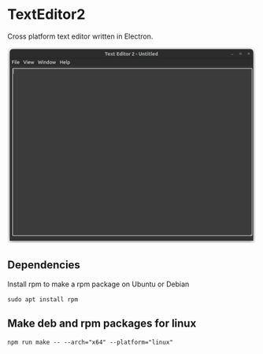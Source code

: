 # TextEditor2
Cross platform text editor written in Electron.

![Text Editor Window](./images/text_editor_window.webp)

## Dependencies
Install rpm to make a rpm package on Ubuntu or Debian
```
sudo apt install rpm
```

## Make deb and rpm packages for linux
```
npm run make -- --arch="x64" --platform="linux"
```


